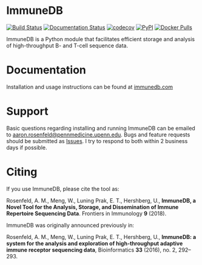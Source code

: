 ImmuneDB
========

[![Build Status](https://img.shields.io/travis/arosenfeld/immunedb/master.svg)](https://travis-ci.org/arosenfeld/immunedb)
[![Documentation Status](https://readthedocs.org/projects/immunedb/badge/?version=latest)](https://immunedb.readthedocs.io/en/latest/?badge=latest)
[![codecov](https://codecov.io/gh/arosenfeld/immunedb/branch/master/graph/badge.svg)](https://codecov.io/gh/arosenfeld/immunedb)
[![PyPI](https://img.shields.io/pypi/v/immunedb.svg)](https://pypi.python.org/pypi/ImmuneDB)
[![Docker Pulls](https://img.shields.io/docker/pulls/arosenfeld/immunedb.svg)](https://hub.docker.com/r/arosenfeld/immunedb)

ImmuneDB is a Python module that facilitates efficient storage and analysis of
high-throughput B- and T-cell sequence data.

# Documentation
Installation and usage instructions can be found at [immunedb.com](http://immunedb.com)

# Support
Basic questions regarding installing and running ImmuneDB can be emailed to
aaron.rosenfeld@pennmedicine.upenn.edu.  Bugs and feature requests should be
submitted as [Issues](https://github.com/arosenfeld/immunedb/issues).  I try to
respond to both within 2 business days if possible.

# Citing
If you use ImmuneDB, please cite the tool as:

Rosenfeld, A. M., Meng, W., Luning Prak, E. T., Hershberg, U., **ImmuneDB, a
Novel Tool for the Analysis, Storage, and Dissemination of Immune Repertoire
Sequencing Data**. Frontiers in Immunology **9** (2018).

ImmuneDB was originally announced previously in:

Rosenfeld, A. M., Meng, W., Luning Prak, E. T., Hershberg, U.,
**ImmuneDB: a system for the analysis and exploration of high-throughput
adaptive immune receptor sequencing data**, Bioinformatics **33** (2016), no. 2,
292–293.
